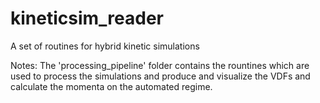# kineticsim_reader
A set of routines for hybrid kinetic simulations

Notes:
The 'processing_pipeline' folder contains the rountines which are used to process the simulations and produce and visualize the VDFs and calculate the momenta on the automated regime.
